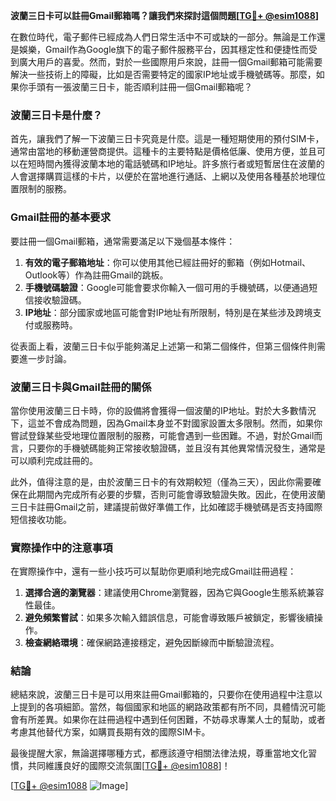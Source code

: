 **波蘭三日卡可以註冊Gmail郵箱嗎？讓我們來探討這個問題[[TG💪+ @esim1088](https://t.me/s/esim1088)]**

在數位時代，電子郵件已經成為人們日常生活中不可或缺的一部分。無論是工作還是娛樂，Gmail作為Google旗下的電子郵件服務平台，因其穩定性和便捷性而受到廣大用戶的喜愛。然而，對於一些國際用戶來說，註冊一個Gmail郵箱可能需要解決一些技術上的障礙，比如是否需要特定的國家IP地址或手機號碼等。那麼，如果你手頭有一張波蘭三日卡，能否順利註冊一個Gmail郵箱呢？

### 波蘭三日卡是什麼？

首先，讓我們了解一下波蘭三日卡究竟是什麼。這是一種短期使用的預付SIM卡，通常由當地的移動運營商提供。這種卡的主要特點是價格低廉、使用方便，並且可以在短時間內獲得波蘭本地的電話號碼和IP地址。許多旅行者或短暫居住在波蘭的人會選擇購買這樣的卡片，以便於在當地進行通話、上網以及使用各種基於地理位置限制的服務。

### Gmail註冊的基本要求

要註冊一個Gmail郵箱，通常需要滿足以下幾個基本條件：

1. **有效的電子郵箱地址**：你可以使用其他已經註冊好的郵箱（例如Hotmail、Outlook等）作為註冊Gmail的跳板。
2. **手機號碼驗證**：Google可能會要求你輸入一個可用的手機號碼，以便通過短信接收驗證碼。
3. **IP地址**：部分國家或地區可能會對IP地址有所限制，特別是在某些涉及跨境支付或服務時。

從表面上看，波蘭三日卡似乎能夠滿足上述第一和第二個條件，但第三個條件則需要進一步討論。

### 波蘭三日卡與Gmail註冊的關係

當你使用波蘭三日卡時，你的設備將會獲得一個波蘭的IP地址。對於大多數情況下，這並不會成為問題，因為Gmail本身並不對國家設置太多限制。然而，如果你嘗試登錄某些受地理位置限制的服務，可能會遇到一些困難。不過，對於Gmail而言，只要你的手機號碼能夠正常接收驗證碼，並且沒有其他異常情況發生，通常是可以順利完成註冊的。

此外，值得注意的是，由於波蘭三日卡的有效期較短（僅為三天），因此你需要確保在此期間內完成所有必要的步驟，否則可能會導致驗證失敗。因此，在使用波蘭三日卡註冊Gmail之前，建議提前做好準備工作，比如確認手機號碼是否支持國際短信接收功能。

### 實際操作中的注意事項

在實際操作中，還有一些小技巧可以幫助你更順利地完成Gmail註冊過程：

1. **選擇合適的瀏覽器**：建議使用Chrome瀏覽器，因為它與Google生態系統兼容性最佳。
2. **避免頻繁嘗試**：如果多次輸入錯誤信息，可能會導致賬戶被鎖定，影響後續操作。
3. **檢查網絡環境**：確保網路連接穩定，避免因斷線而中斷驗證流程。

### 結論

總結來說，波蘭三日卡是可以用來註冊Gmail郵箱的，只要你在使用過程中注意以上提到的各項細節。當然，每個國家和地區的網路政策都有所不同，具體情況可能會有所差異。如果你在註冊過程中遇到任何困難，不妨尋求專業人士的幫助，或者考慮其他替代方案，如購買長期有效的國際SIM卡。

最後提醒大家，無論選擇哪種方式，都應該遵守相關法律法規，尊重當地文化習慣，共同維護良好的國際交流氛圍[[TG💪+ @esim1088](https://t.me/s/esim1088)]！

[[TG💪+ @esim1088](https://t.me/s/esim1088) ![Image](https://i.postimg.cc/4NQfJmqS/Snipaste-2025-05-13-00-14-12.png)]